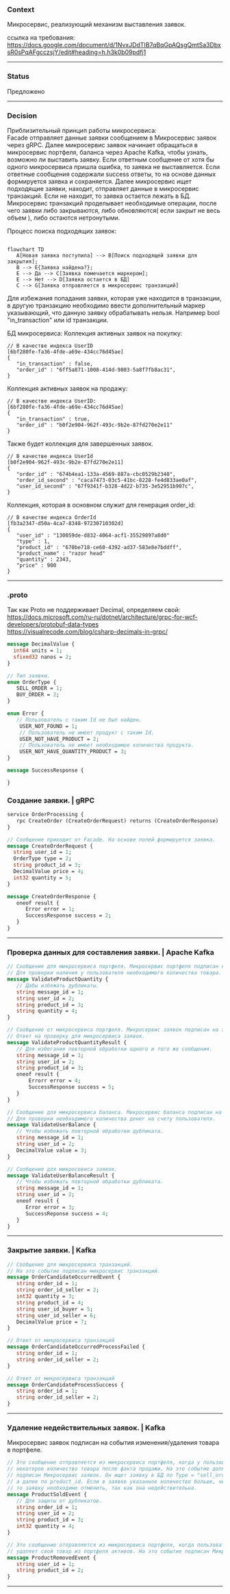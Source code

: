 ### Context

Микросервис, реализующий механизм выставления заявок. 

ссылка на требования:  
https://docs.google.com/document/d/1NvxJDdTIB7qBqGpAQsgQmtSa3DbxsR0sPqAFgcczsjY/edit#heading=h.h3k0b09pdfj1   

---

### Status 

Предложено

---

### Decision

Приблизительный принцип работы микросервиса:  
Facade отправляет данные заявки сообщением в Микросервис заявок через gRPC. Далее микросервис заявок начинает обращаться в микросервис портфеля, баланса через Apache Kafka, чтобы узнать, возможно ли выставить заявку. Если ответным сообщение от хотя бы одного микросервиса пришла ошибка, то заявка не выставляется. Если ответные сообщения содержали success ответы, то на основе данных формируется заявка и сохраняется. Далее микросервис ищет подходящие заявки, находит, отправляет данные в микросервис транзакций. Если не находит, то заявка остается лежать в БД. Микросервис транзакций проделывает необходимые операции, после чего заявки либо закрываются, либо обновляются( если закрыт не весь объем ), либо остаются нетронутыми.

Процесс поиска подходящих заявок:
```mermaid

flowchart TD
   A[Новая заявка поступила] --> B[Поиск подходящей заявки для закрытия];
   B --> E{Заявка найдена?};
   E --> Да --> C[Заявка помечается маркером];
   E --> Нет --> D[Заявка остается в БД]
   C --> G[Заявка отправляется в микросервис транзакций]

```

Для избежания попадания заявки, которая уже находится в транзакции, в другую транзакцию необходимо ввести дополнительный маркер указывающий, что данную заявку обрабатывать нельзя. Например bool "in_transaction" или id транзакции.


БД микросервиса:
Коллекция активных заявок на покупку:
```
// В качестве индекса UserID
[6bf280fe-fa36-4fde-a69e-434cc76d45ae] 
{
   "in_transaction" : false,
   "order_id" : "6ff5a871-1008-414d-9803-5a8f7fb8ac31",
}
```
Коллекция активных заявок на продажу:

```
// В качестве индекса UserID:
[6bf280fe-fa36-4fde-a69e-434cc76d45ae]
{
   "in_transaction" : true,
   "order_id" : "b0f2e904-962f-493c-9b2e-87fd270e2e11"
}
```


Также будет коллекция для завершенных заявок.

```
// В качестве индекса UserId 
[b0f2e904-962f-493c-9b2e-87fd270e2e11]
{
   "order_id" : "674b4ea1-133a-4569-887a-cbc0529b2340",
   "order_id_second" : "caca7473-03c5-41bc-8228-fe4d833ae0af",
   "user_id_second" : "67f9341f-b328-4d22-b735-3e52951b907c",
}
```

Коллекция, которая в основном служит для генерация order_id:

```
// В качестве индекса OrderId
[fb3a2347-d50a-4ca7-8348-97230710302d]
{
   "user_id" : "130059de-d832-4064-acf1-35529897a8d0"
   "type" : 1,
   "product_id" : "670be718-ce60-4392-ad37-583e8e7bddff",
   "product_name" : "razor head"
   "quantity" : 2343,
   "price" : 900
}
```

---


### .proto

Так как Proto не поддерживает Decimal, определяем свой:  
https://docs.microsoft.com/ru-ru/dotnet/architecture/grpc-for-wcf-developers/protobuf-data-types  
https://visualrecode.com/blog/csharp-decimals-in-grpc/

```proto
message DecimalValue {
  int64 units = 1;
  sfixed32 nanos = 2;
}
```

```proto   
// Тип заявки.
enum OrderType {
   SELL_ORDER = 1;
   BUY_ORDER = 2;
}
```

```proto
enum Error {
   // Пользователь с таким Id не был найден. 
	USER_NOT_FOUND = 1;
	// Пользователь не имеет продукт с таким Id.  
	USER_NOT_HAVE_PRODUCT = 2;
	// Пользователь не имеет необходимое количества продукта. 
	USER_NOT_HAVE_QUANTITY_PRODUCT = 3;
}
```

```proto
message SuccessResponse {

}
```

### Создание заявки. | gRPC

```proto
service OrderProcessing {
   rpc CreateOrder (CreateOrderRequest) returns (CreateOrderResponse)
}
```


```proto   
// Сообщение приходит от Facade. На основе полей формируется заявка.
message CreateOrderRequest {
  string user_id = 1;
  OrderType type = 2;
  string product_id = 3;
  DecimalValue price = 4;
  int32 quantity = 5;   
}
```  

```proto
message CreateOrderResponse {
   oneof result {
      Error error = 1;
      SuccessResponse success = 2;
   }
}
```

---

### Проверка данных для составления заявки. | Apache Kafka


```proto
// Сообщение для микросервиса портфеля. Микросервис портфеля подписан на это.
// Для проверки наличия у пользователя необходимого количества товара.
message ValidateProductQuantity {
   // Дабы избежать дубликаты.
   string message_id = 1;
   string user_id = 2;
   string product_id = 3;
   string quantity = 4;
}
```

```proto
// Сообщение от микросервиса портфеля. Микросервис заявок подписан на это.
// Ответ на проверку для микросервиса заявок.
message ValidateProductQuantityResult {
   // Для избегания повторной обработки одного и того же сообщения.
   string message_id = 1;
   string user_id = 2;
   string product_id = 3;
   oneof result {
       Errorr error = 4;
       SuccessResponse success = 5;
   }
}
```

```proto
// Сообщение для микросервиса баланса. Микросервис баланса подписан на это.
// Для проверки необходимого количества денег на счету пользователя.
message ValidateUserBalance {
   // Чтобы избежать повторной обработки дубликата.
   string message_id = 1;
   string user_id = 2;
   DecimalValue value = 3;
}
```

```proto
// Сообщение для микросевиса заявок.
message ValidateUserBalanceResult {
   // Чтобы избежать повторной обработки дубликата.
   string message_id = 1;
   string user_id = 2;
   oneof result {
      Error error = 3;
      SuccessReponse success = 4;
   }
}
```

---

### Закрытие заявки. | Kafka

```proto  
// Сообщение для микросервиса транзакций.
// На это событие подписан микросервис транзакций.
message OrderCandidateOccurredEvent {
   string order_id = 1;
   string order_id_seller = 2;
   int32 quantity = 3;
   string product_id = 4;
   string user_id_buyer = 5;
   string user_id_seller = 6;
   DecimalValue price = 7;
}
```

```proto
// Ответ от микросервиса транзакций
message OrderCandidateOccurredProcessFailed {
   string order_id = 1;
   string order_id_seller = 2;
}
```

```proto
// Ответ от микросервиса транзакций
message OrderCandidateProcessSuccess {
   string order_id = 1;
   string order_id_seller = 2;
}
```

---


### Удаление недействительных заявок. | Kafka

Микросервис заявок подписан на события изменения/удаления товара в портфеле. 

```proto
// Это сообщение отправляется из микросервиса портфеля, когда у пользователя отнимается   
// некоторое количество товара после факта продажи. На это событие должен быть   
// подписан Микросервис заявок. Он ищет заявку в БД по Type = "sell_order" по user_id,   
// а далее по product_id. Если в заявке указанное количество больше, чем quantity,  
// то заявку необходимо отменить, так как она недействительна.
message ProductSoldEvent {   
   // Для защиты от дубликатов.
   string order_id = 1;   
   string user_id = 2;
   string product_id = 3;
   int32 quantity = 4;
}
```

```proto
// Это сообщение отправляется из микросервиса портфеля, когда пользователь  
// удаляет свой товар из портфеля активов. На это событие подписан Микросервис Заявок. 
message ProductRemovedEvent {
   string user_id = 1;
   string product_id = 2;
}
```

---
